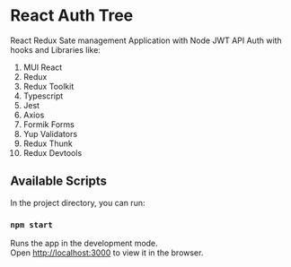 # React Auth Tree

React Redux Sate management Application with Node JWT API Auth with hooks and Libraries like:

1. MUI React
2. Redux
3. Redux Toolkit
4. Typescript
5. Jest
6. Axios
7. Formik Forms
8. Yup Validators
9. Redux Thunk
10. Redux Devtools

## Available Scripts

In the project directory, you can run:

### `npm start`

Runs the app in the development mode.\
Open [http://localhost:3000](http://localhost:3000) to view it in the browser.
